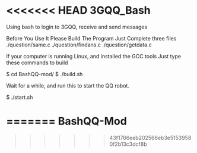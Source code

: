 <<<<<<< HEAD
3GQQ_Bash
=========

Using bash to login to 3GQQ, receive and send messages


Before You Use It
Please Build The Program
Just Complete three files
./question/same.c
./question/findans.c
./question/getdata.c


If your computer is running Linux, and installed the GCC tools
Just type these commands to build

$ cd BashQQ-mod/
$ ./build.sh

Wait for a while, and run this to start the QQ robot.

$ ./start.sh

=======
BashQQ-Mod
==========
>>>>>>> 43f1766eeb202566eb3e51539580f2b13c3dcf8b
